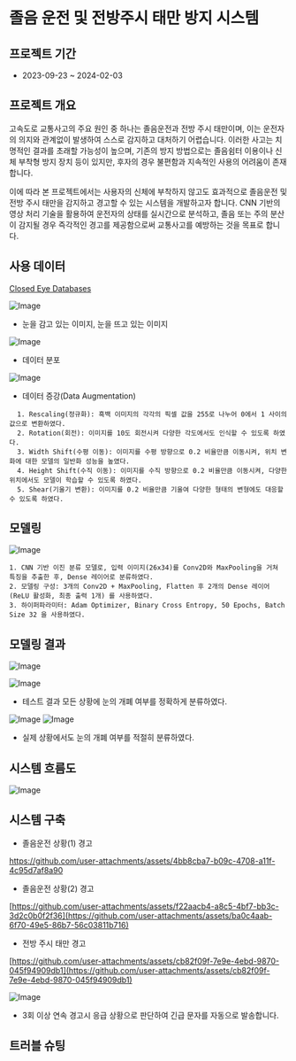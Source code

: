 # 졸음 운전 및 전방주시 태만 방지 시스템

## 프로젝트 기간

* 2023-09-23 ~ 2024-02-03

## 프로젝트 개요

고속도로 교통사고의 주요 원인 중 하나는 졸음운전과 전방 주시 태만이며, 이는 운전자의 의지와 관계없이 발생하여 스스로 감지하고 대처하기 어렵습니다. 이러한 사고는 치명적인 결과를 초래할 가능성이 높으며, 기존의 방지 방법으로는 졸음쉼터 이용이나 신체 부착형 방지 장치 등이 있지만, 후자의 경우 불편함과 지속적인 사용의 어려움이 존재합니다.

이에 따라 본 프로젝트에서는 사용자의 신체에 부착하지 않고도 효과적으로 졸음운전 및 전방 주시 태만을 감지하고 경고할 수 있는 시스템을 개발하고자 합니다. CNN 기반의 영상 처리 기술을 활용하여 운전자의 상태를 실시간으로 분석하고, 졸음 또는 주의 분산이 감지될 경우 즉각적인 경고를 제공함으로써 교통사고를 예방하는 것을 목표로 합니다.

## 사용 데이터

[Closed Eye Databases](https://parnec.nuaa.edu.cn/_upload/tpl/02/db/731/template731/pages/xtan/ClosedEyeDatabases.html)

![Image](https://github.com/user-attachments/assets/7185ba5e-b980-490f-aa53-3f5d35ff4341)

* 눈을 감고 있는 이미지, 눈을 뜨고 있는 이미지

![Image](https://github.com/user-attachments/assets/65bc753e-e35b-4a98-a42b-56a73f93d856)

* 데이터 분포

![Image](https://github.com/user-attachments/assets/aec848b7-52f1-48c4-8d84-a4a92b2cdb07)


* 데이터 증강(Data Augmentation)
```
  1. Rescaling(정규화): 흑백 이미지의 각각의 픽셀 값을 255로 나누어 0에서 1 사이의 값으로 변환하였다.
  2. Rotation(회전): 이미지를 10도 회전시켜 다양한 각도에서도 인식할 수 있도록 하였다.
  3. Width Shift(수평 이동): 이미지를 수평 방향으로 0.2 비율만큼 이동시켜, 위치 변화에 대한 모델의 일반화 성능을 높였다.
  4. Height Shift(수직 이동): 이미지를 수직 방향으로 0.2 비율만큼 이동시켜, 다양한 위치에서도 모델이 학습할 수 있도록 하였다.
  5. Shear(기울기 변환): 이미지를 0.2 비율만큼 기울여 다양한 형태의 변형에도 대응할 수 있도록 하였다.
```

## 모델링

![Image](https://github.com/user-attachments/assets/df4700c3-c5e4-4470-92ff-fd12ecc00372)

```
1. CNN 기반 이진 분류 모델로, 입력 이미지(26x34)를 Conv2D와 MaxPooling을 거쳐 특징을 추출한 후, Dense 레이어로 분류하였다.
2. 모델링 구성: 3개의 Conv2D + MaxPooling, Flatten 후 2개의 Dense 레이어(ReLU 활성화, 최종 출력 1개) 를 사용하였다.
3. 하이퍼파라미터: Adam Optimizer, Binary Cross Entropy, 50 Epochs, Batch Size 32 을 사용하였다.
```

## 모델링 결과

![Image](https://github.com/user-attachments/assets/75251593-ce00-4c26-985b-7fb1e6fcf606)

![Image](https://github.com/user-attachments/assets/4acd5d7a-0c0a-46eb-8e06-a79f884fdeaf)

* 테스트 결과 모든 상황에 눈의 개폐 여부를 정확하게 분류하였다.

![Image](https://github.com/user-attachments/assets/89ad742d-c3ad-4948-935c-e7f240b51df1) ![Image](https://github.com/user-attachments/assets/cd80297e-dcf1-4590-90c6-c2c1c968119e)

* 실제 상황에서도 눈의 개폐 여부를 적절히 분류하였다.

## 시스템 흐름도

![Image](https://github.com/user-attachments/assets/67636289-5c17-47f8-908e-c790d8d04c0f)

## 시스템 구축


* 졸음운전 상황(1) 경고

[https://github.com/user-attachments/assets/4bb8cba7-b09c-4708-a11f-4c95d7af8a90 ](https://github.com/user-attachments/assets/f22aacb4-a8c5-4bf7-bb3c-3d2c0b0f2f36)

* 졸음운전 상황(2) 경고
  
[https://github.com/user-attachments/assets/f22aacb4-a8c5-4bf7-bb3c-3d2c0b0f2f36](https://github.com/user-attachments/assets/ba0c4aab-6f70-49e5-86b7-56c03811b716)

* 전방 주시 태만 경고
  
[https://github.com/user-attachments/assets/cb82f09f-7e9e-4ebd-9870-045f94909db1](https://github.com/user-attachments/assets/cb82f09f-7e9e-4ebd-9870-045f94909db1)

![Image](https://github.com/user-attachments/assets/7eaeebcd-5d1b-4ec9-b2ff-18e3318d9257)

* 3회 이상 연속 경고시 응급 상황으로 판단하여 긴급 문자를 자동으로 발송합니다.

## 트러블 슈팅



